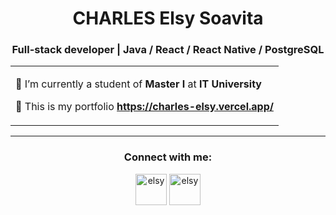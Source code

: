 <h1 align="center">CHARLES Elsy Soavita</b></h1>
<h3 align="center">Full-stack developer | Java / React / React Native / PostgreSQL </h3>
<table align="center">
<tr border="none">
<td width="100%">
  
🔹 I’m currently a student of **Master I** at **IT University**
  
🔹 This is my portfolio **https://charles-elsy.vercel.app/**

</td>
</tr>
</table>

---

<h3 align="center">Connect with me:</h3>
<div align="center">
<p align="center">
<a href="https://www.linkedin.com/in/elsy-charles" target="blank"><img align="center" src="https://github.com/user-attachments/assets/f243c322-5fa8-4abe-8108-4a79a83a0dc1" alt="elsy" height="50" width="50" /></a>
<a href="mailto:elsy.s.charles@gmail.com" target="blank"><img align="center" src="https://github.com/user-attachments/assets/2c5b3b02-f39e-4f96-b642-1dc6f9a34658" alt="elsy" height="50" width="50" /></a>
</p>
</div>


